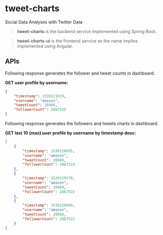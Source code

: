 # tweet-charts
Social Data Analyses with Twitter Data

>**tweet-charts** is the backend service implemented using Spring Boot.

>**tweet-charts-ui** is the frontend service as the name implies implemented using Angular.

## APIs

Following response generates the follower and tweet counts in dashboard.

**GET user profile by username:**
```json
{
    "timestamp": 1539121639,
    "username": "amazon",
    "tweetCount": 28968,
    "followerCount": 2867535
}
```

Following response generates the followers and tweets charts in dashboard.

**GET last 10 (max) user profile by username by timestamp desc:**
```json
[
    {
        "timestamp": 1539120695,
        "username": "amazon",
        "tweetCount": 28968,
        "followerCount": 2867524
    },
    {
        "timestamp": 1539120570,
        "username": "amazon",
        "tweetCount": 28968,
        "followerCount": 2867522
    },
    {
        "timestamp": 1539120569,
        "username": "amazon",
        "tweetCount": 28968,
        "followerCount": 2867522
    }
]
```
